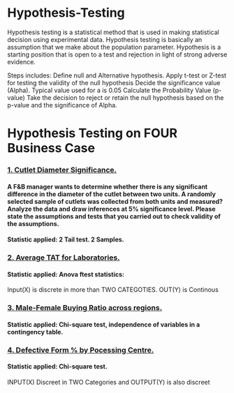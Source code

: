 # Hypothesis-Testing
Hypothesis testing is a statistical method that is used  in making statistical decision using experimental data. 
Hypothesis testing is basically an assumption that we make about the population parameter. Hypothesis is a starting position that is open to a test and rejection in light of strong adverse evidence. 

Steps includes: 
Define null and Alternative hypothesis. 
Apply t-test or Z-test for testing the validity of the null hypothesis Decide the significance value (Alpha). 
Typical  value used for a is 0.05 Calculate the Probability Value (p-value) 
Take the decision to reject or retain the null hypothesis  based on the p-value and the significance of Alpha.

# Hypothesis Testing on FOUR Business Case

### [1. Cutlet Diameter Significance.](https://github.com/D4Danny/Cutlet-Diameter)

#### A F&B manager wants to determine whether there is any significant difference in the diameter of the cutlet between two units. A randomly selected sample of cutlets was collected from both units and measured? Analyze the data and draw inferences at 5% significance level. Please state the assumptions and tests that you carried out to check validity of the assumptions.
#### Statistic applied: 2 Tail test. 2 Samples.

### [2. Average TAT for Laboratories.](https://github.com/D4Danny/Average-Laboratory-TAT-Test.)
#### Statistic applied: Anova ftest statistics: 
Input(X) is discrete in more than TWO CATEGOTIES. OUT(Y) is Continous
### [3. Male-Female Buying Ratio across regions.](https://github.com/D4Danny/Male-and-Female-Buying-Ratio)
#### Statistic applied: Chi-square test, independence of variables in a contingency table. 
### [4. Defective Form % by Pocessing Centre.](https://github.com/D4Danny/Defective-for-Customer-Form)
#### Statistic applied: Chi-square test.
INPUT(X) Discreet in TWO Categories and OUTPUT(Y) is also discreet  
